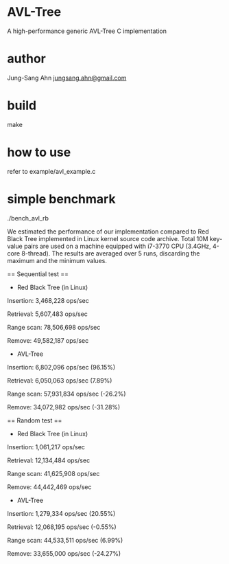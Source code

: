 AVL-Tree
========
A high-performance generic AVL-Tree C implementation

author
======
Jung-Sang Ahn <jungsang.ahn@gmail.com>

build
=====
make

how to use
==========
refer to example/avl_example.c

simple benchmark
================
./bench_avl_rb

We estimated the performance of our implementation compared to Red Black Tree implemented in Linux kernel source code archive. Total 10M key-value pairs are used on a machine equipped with i7-3770 CPU (3.4GHz, 4-core 8-thread). The results are averaged over 5 runs, discarding the maximum and the minimum values.

== Sequential test ==

* Red Black Tree (in Linux)

Insertion: 3,468,228 ops/sec

Retrieval: 5,607,483 ops/sec

Range scan: 78,506,698 ops/sec

Remove: 49,582,187 ops/sec

* AVL-Tree 

Insertion: 6,802,096 ops/sec (96.15%)

Retrieval: 6,050,063 ops/sec (7.89%)

Range scan: 57,931,834 ops/sec (-26.2%)

Remove: 34,072,982 ops/sec (-31.28%)


== Random test ==

* Red Black Tree (in Linux)

Insertion: 1,061,217 ops/sec

Retrieval: 12,134,484 ops/sec

Range scan: 41,625,908 ops/sec

Remove: 44,442,469 ops/sec

* AVL-Tree 

Insertion: 1,279,334 ops/sec (20.55%)

Retrieval: 12,068,195 ops/sec (-0.55%)

Range scan: 44,533,511 ops/sec (6.99%)

Remove: 33,655,000 ops/sec (-24.27%)
